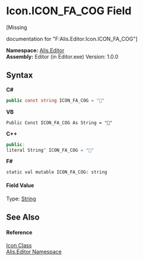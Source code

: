 # Icon.ICON_FA_COG Field
 

\[Missing <summary> documentation for "F:Alis.Editor.Icon.ICON_FA_COG"\]

**Namespace:**&nbsp;<a href="b150ade4-39de-a232-5f06-d3cdc1b2c538">Alis.Editor</a><br />**Assembly:**&nbsp;Editor (in Editor.exe) Version: 1.0.0

## Syntax

**C#**<br />
``` C#
public const string ICON_FA_COG = ""
```

**VB**<br />
``` VB
Public Const ICON_FA_COG As String = ""
```

**C++**<br />
``` C++
public:
literal String^ ICON_FA_COG = ""
```

**F#**<br />
``` F#
static val mutable ICON_FA_COG: string
```


#### Field Value
Type: <a href="https://docs.microsoft.com/dotnet/api/system.string" target="_blank">String</a>

## See Also


#### Reference
<a href="cc0f883c-67f8-f772-c6d7-a60b129f22a7">Icon Class</a><br /><a href="b150ade4-39de-a232-5f06-d3cdc1b2c538">Alis.Editor Namespace</a><br />